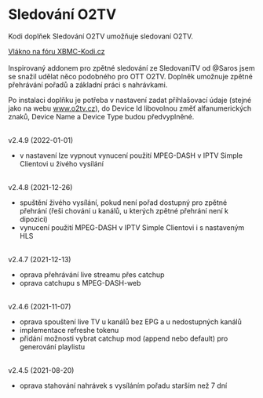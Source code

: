 <h1>Sledování O2TV</h1>
<p>
Kodi doplňek Sledování O2TV umožňuje sledovaní O2TV.
<p>
<a href="https://www.xbmc-kodi.cz/prispevek-zpetne-sledovani-o2tv-ott">Vlákno na fóru XBMC-Kodi.cz</a><br><br>
Inspirovaný addonem pro zpětné sledování ze SledovaniTV od @Saros  jsem se snažil udělat něco podobného pro OTT O2TV. Doplněk umožnuje zpětné přehrávání pořadů a základní práci s nahrávkami.

Po instalaci doplňku je potřeba v nastavení zadat přihlašovací údaje (stejné jako na webu www.o2tv.cz), do Device Id libovolnou změť alfanumerických znaků, Device Name a Device Type budou předvyplněné.<br><br>

v2.4.9 (2022-01-01)<br>
- v nastavení lze vypnout vynucení použití MPEG-DASH v IPTV Simple Clientovi u živého vysílání<br><br>

v2.4.8 (2021-12-26)<br>
- spuštění živého vysílání, pokud není pořad dostupný pro zpětné přehrání (řeši chování u kanálů, u kterých zpětné přehrání není k dipozici)<br>
- vynucení použití MPEG-DASH v IPTV Simple Clientovi i s nastaveným HLS<br><br>

v2.4.7 (2021-12-13)<br>
- oprava přehrávání live streamu přes catchup<br>
- oprava catchupu s MPEG-DASH-web<br><br>

v2.4.6 (2021-11-07)<br>
- oprava spouštení live TV u kanálů bez EPG a u nedostupných kanálů<br>
- implementace refreshe tokenu<br>
- přidání možnosti vybrat catchup mod (append nebo default) pro generování playlistu<br><br>

v2.4.5 (2021-08-20)<br>
- oprava stahování nahrávek s vysíláním pořadu starším než 7 dní<br><br>
</p>

